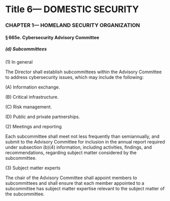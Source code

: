 
# Title 6— DOMESTIC SECURITY
### CHAPTER 1— HOMELAND SECURITY ORGANIZATION
#### § 665e. Cybersecurity Advisory Committee
##### (d) Subcommittees

(1) In general

The Director shall establish subcommittees within the Advisory Committee to address cybersecurity issues, which may include the following:

(A) Information exchange.

(B) Critical infrastructure.

(C) Risk management.

(D) Public and private partnerships.

(2) Meetings and reporting

Each subcommittee shall meet not less frequently than semiannually, and submit to the Advisory Committee for inclusion in the annual report required under subsection (b)(4) information, including activities, findings, and recommendations, regarding subject matter considered by the subcommittee.

(3) Subject matter experts

The chair of the Advisory Committee shall appoint members to subcommittees and shall ensure that each member appointed to a subcommittee has subject matter expertise relevant to the subject matter of the subcommittee.
